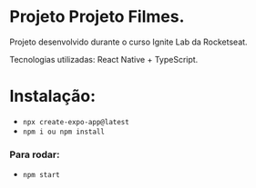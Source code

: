 # Projeto Projeto Filmes.

Projeto desenvolvido durante o curso Ignite Lab da Rocketseat.

Tecnologias utilizadas: React Native + TypeScript.

# Instalação:

- `npx create-expo-app@latest`
- `npm i ou npm install`

### Para rodar:

- `npm start`